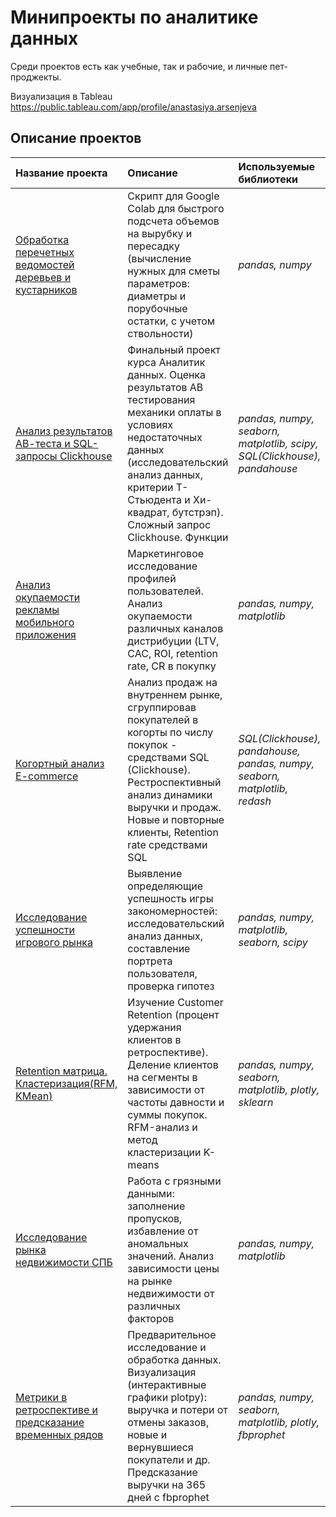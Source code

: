 # Минипроекты по аналитике данных

Среди проектов есть как учебные, так и рабочие, и личные пет-проджекты.


Визуализация в Tableau https://public.tableau.com/app/profile/anastasiya.arsenjeva

## Описание проектов


| Название проекта | Описание | Используемые библиотеки | Вид проекта | 
| :---------------------- | :---------------------- | :---------------------- | :---------------------- |
| [Обработка перечетных ведомостей деревьев и кустарников](tree_describer) | Скрипт для Google Colab для быстрого подсчета объемов на вырубку и пересадку (вычисление нужных для сметы параметров: диаметры и порубочные остатки, с учетом ствольности)| *pandas, numpy*| Рабочий проект|
| [Анализ результатов АВ-теста и SQL-запросы Clickhouse](AB_test_statistic_analys_and_SQL) | Финальный проект курса Аналитик данных. Оценка результатов АВ тестирования механики оплаты в условиях недостаточных данных (исследовательский анализ данных, критерии Т-Стьюдента и Хи-квадрат, бутстрэп). Сложный запрос Clickhouse. Функции| *pandas, numpy, seaborn, matplotlib, scipy, SQL(Clickhouse), pandahouse* | Karpov Courses|
| [Анализ окупаемости рекламы мобильного приложения](marketing_analysis_ROI_problems_sources) | Маркетинговое исследование профилей пользователей. Анализ окупаемости различных каналов дистрибуции (LTV, CAC, ROI, retention rate, CR в покупку| *pandas, numpy, matplotlib*| Яндекс Практикум|
| [Когортный анализ E-commerce](sql_cohort_analys_ecommerce) | Анализ продаж на внутреннем рынке, сгруппировав покупателей в когорты по числу покупок - средствами SQL (Clickhouse). Рестроспективный анализ динамики выручки и продаж. Новые и повторные клиенты, Retention rate средствами SQL| *SQL(Clickhouse), pandahouse, pandas, numpy, seaborn, matplotlib, redash*| Karpov Courses|
| [Исследование успешности игрового рынка](games_success_analysis) | Выявление определяющие успешность игры закономерностей: исследовательский анализ данных, составление портрета пользователя, проверка гипотез| *pandas, numpy, matplotlib, seaborn, scipy*| Яндекс Практикум|
| [Retention матрица. Кластеризация(RFM, KMean)](retention_and_segmentation) | Изучение Customer Retention (процент удержания клиентов в ретроспективе). Деление клиентов на сегменты в зависимости от частоты давности и суммы покупок. RFM-анализ и метод кластеризации K-means| *pandas, numpy, seaborn, matplotlib, plotly, sklearn*| Pet Project|
| [Исследование рынка недвижимости СПБ](real_estate_spb_analisys) | Работа с грязными данными: заполнение пропусков, избавление от аномальных значений. Анализ зависимости цены на рынке недвижимости от различных факторов| *pandas, numpy, matplotlib*| Яндекс Практикум|
| [Метрики в ретроспективе и предсказание временных рядов](metrics_visual_prophet_prediction) | Предварительное исследование и обработка данных. Визуализация (интерактивные графики plotpy): выручка и потери от отмены заказов, новые и вернувшиеся покупатели и др. Предсказание выручки на 365 дней c fbprophet | *pandas, numpy, seaborn, matplotlib, plotly, fbprophet*| Pet Project|



